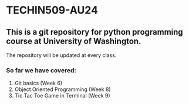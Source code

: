 # TECHIN509-AU24

## This is a git repository for python programming course at University of Washington.
The repository will be updated at every class.

### So far we have covered:  

1. Git basics (Week 6)
2. Object Oriented Programming (Week 8)
3. Tic Tac Toe Game in Terminal (Week 9)